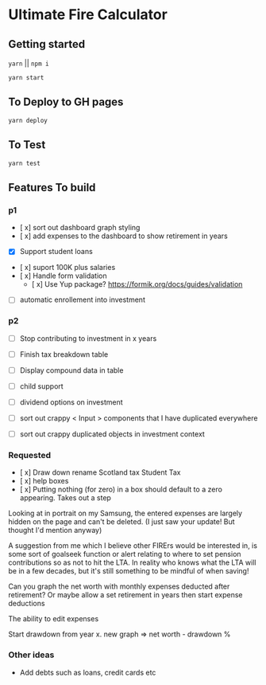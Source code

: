 
# Ultimate Fire Calculator

## Getting started

`yarn`  ||  `npm i`

`yarn start`


## To Deploy to GH pages 

`yarn deploy`

## To Test

`yarn test`


## Features To build

### p1

 - [ x] sort out dashboard graph styling
 - [ x] add expenses to the dashboard to show retirement in years
 - [x] Support student loans
 - [ x] suport 100K plus salaries
 - [ x] Handle form validation
	 - [ x] Use Yup package? https://formik.org/docs/guides/validation
 - [ ] automatic enrollement into investment

### p2

 - [ ] Stop contributing  to investment in x years
 - [ ] Finish tax breakdown table
 - [ ] Display compound data in table
 - [ ] child support
 - [ ] dividend options on investment
 - [ ] sort out crappy < Input > components that I have duplicated
       everywhere
 - [ ] sort out crappy duplicated objects in investment context


### Requested
- [ x] Draw down rename
Scotland tax
Student Tax 
- [ x] help boxes
- [ x] Putting nothing (for zero) in a box should default to a zero appearing. Takes out a step

Looking at in portrait on my Samsung, the entered expenses are largely hidden on the page and can't be deleted. (I just saw your update! But thought I'd mention anyway)

A suggestion from me which I believe other FIRErs would be interested in, is some sort of goalseek function or alert relating to where to set pension contributions so as not to hit the LTA. In reality who knows what the LTA will be in a few decades, but it's still something to be mindful of when saving!

Can you graph the net worth with monthly expenses deducted after retirement? Or maybe allow a set retirement in years then start expense deductions

The ability to edit expenses


Start drawdown from year x. new graph => net worth - drawdown % 

### Other ideas
- Add debts such as loans, credit cards etc

